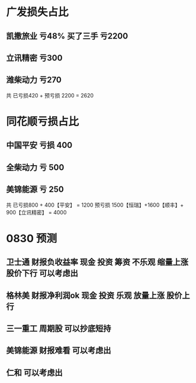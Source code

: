 # 广发损失占比
## 凯撒旅业 亏48%  买了三手 亏2200
## 立讯精密  亏300
## 潍柴动力  亏270
共 已亏损420 + 预亏损 2200 = 2620

# 同花顺亏损占比
## 中国平安 亏损 400
## 全柴动力 亏 500 
## 美锦能源 亏 250 

共 已亏损800 + 400【平安】  = 1200
预亏损  1500【恒瑞】+1600【顺丰】+ 900【立讯精密】 = 4000

# 0830 预测
## 卫士通 财报负收益率  现金 投资 筹资 不乐观  缩量上涨 股价下行 可以考虑出
## 格林美 财报净利润ok  现金 投资 乐观 放量上涨 股价上行
## 三一重工 周期股 可以抄底短持 
## 美锦能源 财报难看 可以考虑出
##  仁和 可以考虑出 